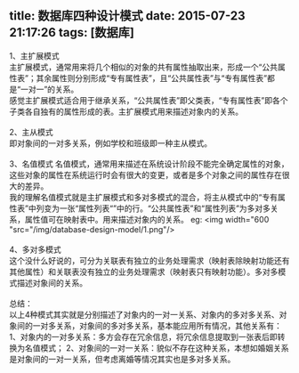 title: 数据库四种设计模式
date: 2015-07-23 21:17:26
tags: [数据库]
---
1、主扩展模式<br>
主扩展模式，通常用来将几个相似的对象的共有属性抽取出来，形成一个“公共属性表”；其余属性则分别形成“专有属性表”，且“公共属性表”与“专有属性表”都是“一对一”的关系。<br>
感觉主扩展模式适合用于继承关系，“公共属性表”即父类表，“专有属性表”即各个子类各自独有的属性形成的表。主扩展模式用来描述对象内的关系。<br><br>
2、主从模式<br>
即对象间的一对多关系，例如学校和班级即一种主从模式。<br><br>
3、名值模式
名值模式，通常用来描述在系统设计阶段不能完全确定属性的对象，这些对象的属性在系统运行时会有很大的变更，或者是多个对象之间的属性存在很大的差异。<br>
我的理解名值模式就是主扩展模式和多对多模式的混合，将主从模式中的“专有属性表”中列变为一张“属性列表“”中的行。“公共属性表”和“属性列表”为多对多关系，属性值可在映射表中。用来描述对象内的关系。
eg:
<img width="600 "src="/img/database-design-model/1.png"/><br><br>
4、多对多模式<br>
这个没什么好说的，可分为关联表有独立的业务处理需求（映射表除映射功能还有其他属性）和关联表没有独立的业务处理需求（映射表只有映射功能）。多对多模式描述对象间的关系。<br><br>
总结：<br>
以上4种模式其实就是分别描述了对象内的一对一关系、对象内的多对多关系、对象间的一对多关系，对象间的多对多关系，基本能应用所有情况，其他关系有：
1、对象内的一对多关系：多方会存在冗余信息，将冗余信息提取到一张表后即转换为名值模式；
2、对象间的一对一关系：貌似不存在这种关系，本想如婚姻关系是对象间的一对一关系，但考虑离婚等情况其实也是多对多关系。